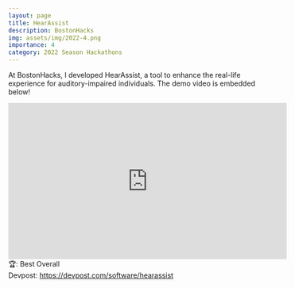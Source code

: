 ```yaml
---
layout: page
title: HearAssist
description: BostonHacks
img: assets/img/2022-4.png
importance: 4
category: 2022 Season Hackathons
---
```


At BostonHacks, I developed HearAssist, a tool to enhance the real-life experience for auditory-impaired individuals. The demo video is embedded below!<br>

<iframe width="560" height="315" src="https://www.youtube.com/embed/6xZvYoPKiVE" title="YouTube video player" frameborder="0" allow="accelerometer; autoplay; clipboard-write; encrypted-media; gyroscope; picture-in-picture" allowfullscreen></iframe>
<br>
🏆: Best Overall
<br>
<!-- <a href = "https://bleh.neeltron.repl.co/">Live demo</a><br> -->
Devpost: <a href = "https://devpost.com/software/hearassist">https://devpost.com/software/hearassist</a>
